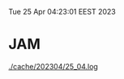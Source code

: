 Tue 25 Apr 04:23:01 EEST 2023
# JAM
<a href='./cache/202304/25_04.log'>./cache/202304/25_04.log</a>

